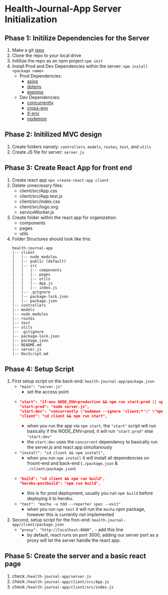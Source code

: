 # Health-Journal-App Server Initialization

## Phase 1: Initilize Dependencies for the Server
1. Make a git [repo](https://github.com/DarrenVictoriano/health-journal-app)
2. Clone the repo to your local drive
3. Initilize the repo as an npm project `npm init`
4. Install Prod and Dev Dependencies within the server: `npm install <package name>`
    * Prod Dependencies:
        * [axios](https://www.npmjs.com/package/axios)
        * [dotenv](https://www.npmjs.com/package/dotenv)
        * [express](https://www.npmjs.com/package/express)
    * Dev Dependencies:
        * [concurrently](https://www.npmjs.com/package/concurrently)
        * [cross-env](https://www.npmjs.com/package/cross-env)
        * [if-env](https://www.npmjs.com/package/if-env)
        * [nodemon](https://www.npmjs.com/package/nodemon)

## Phase 2: Initilized MVC design
1. Create folders namely: `controllers`. `models`, `routes`, `test`, and `utils`
2. Create JS file for server: `server.js`

## Phase 3: Create React App for front end
1. Create react app `npx create-react-app client`
2. Delete unnecissary files:
    * client/src/App.css
    * client/src/App.test.js
    * client/src/index.css
    * client/src/logo.svg
    * serviceWorker.js
3. Create folder within the react app for organization:
    * components
    * pages
    * utils
4. Folder Structures should look like this:
    ```
    health-journal-app
    |-- client
    |   |-- node_modules
    |   |-- public (default)
    |   |-- src
    |   |   |-- components
    |   |   |-- pages
    |   |   |-- utils
    |   |   |-- App.js
    |   |   |-- index.js
    |   |-- .gitgnore
    |   |-- package-lock.json
    |   |-- package.json
    |-- controllers
    |-- models
    |-- node_modules
    |-- routes
    |-- test
    |-- utils
    |-- .gitignore
    |-- package-lock.json
    |-- package.json
    |-- README.md
    |-- server.js
    |-- DocScript.md
    ```

## Phase 4: Setup Script
1. First setup script on the back-end: `health-journal-app/package.json`
    * `"main": "server.js"`
        * set the access point
    *
        ```json
        "start": "if-env NODE_ENV=production && npm run start:prod || npm run start:dev",
        "start:prod": "node server.js",
        "start:dev": "concurrently \"nodemon --ignore 'client/*'\" \"npm run client\"",
        "client": "cd client && npm run start",
        ```
        * when you run the app via `npm start`, the `"start"` script will run basically if the NODE_ENV=prod, it will run `"start:prod"` else `"start:dev"`
        * the `start:dev` uses the `concurrent` dependency to basically run the server.js and react app simultanously
    * `"install": "cd client && npm install",`
        * when you run `npm install` it will install all dependencies on froont-end and back-end (`./package.json` & `./client/package.json`)
    *
        ```json
        "build": "cd client && npm run build",
        "heroku-postbuild": "npm run build",
        ```
        * this is for prod deployment, usually you run `npm build` before deploying it to heroku.
    * `"test": "mocha -u tdd --reporter spec --exit"`
        * when you run `npm test` it will run the `mocha` npm package, however this is currently not implemented
2. Second, setup script for the fron-end: `health-journal-app/client/package.json`
    * `"proxy": "http://localhost:8080",` - add this line
        * by default, react runs on port 3000, adding our server port as a proxy will let the server handle the react app.

## Phase 5: Create the server and a basic react page
1. check `/health-journal-app/server.js`
2. check `/health-journal-app/client/src/App.js`
3. check `/health-journal-app/client/src/index.js`
